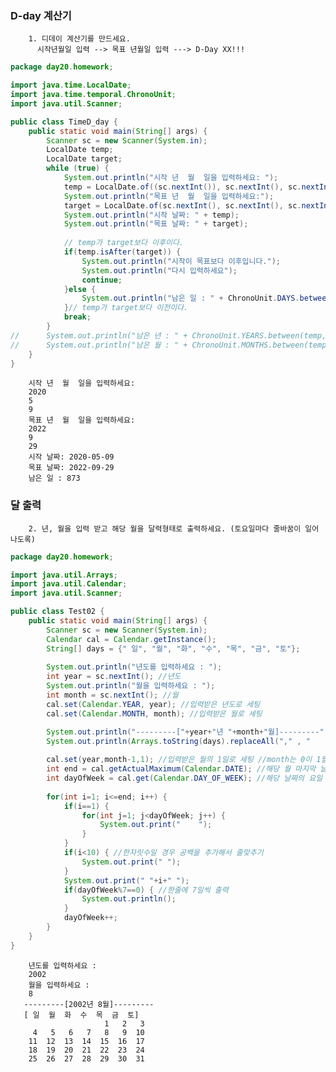 ### D-day 계산기

        1. 디데이 계산기를 만드세요.
          시작년월일 입력 --> 목표 년월일 입력 ---> D-Day XX!!! 
          
```java
package day20.homework;

import java.time.LocalDate;
import java.time.temporal.ChronoUnit;
import java.util.Scanner;

public class TimeD_day {
	public static void main(String[] args) {
		Scanner sc = new Scanner(System.in);
		LocalDate temp;
		LocalDate target;
		while (true) {
			System.out.println("시작 년  월  일을 입력하세요: ");
			temp = LocalDate.of((sc.nextInt()), sc.nextInt(), sc.nextInt());
			System.out.println("목표 년  월  일을 입력하세요:");
			target = LocalDate.of(sc.nextInt(), sc.nextInt(), sc.nextInt());
			System.out.println("시작 날짜: " + temp);
			System.out.println("목표 날짜: " + target);
			
			// temp가 target보다 이후이다.
			if(temp.isAfter(target)) {
				System.out.println("시작이 목표보다 이후입니다.");
				System.out.println("다시 입력하세요");
				continue;
			}else {
				System.out.println("남은 일 : " + ChronoUnit.DAYS.between(temp, target));
			}// temp가 target보다 이전이다.
			break;
		} 
//		System.out.println("남은 년 : " + ChronoUnit.YEARS.between(temp, target));
//		System.out.println("남은 월 : " + ChronoUnit.MONTHS.between(temp, target));
	}
}
```
        시작 년  월  일을 입력하세요: 
        2020
        5
        9
        목표 년  월  일을 입력하세요:
        2022
        9
        29
        시작 날짜: 2020-05-09
        목표 날짜: 2022-09-29
        남은 일 : 873

### 달 출력

        2. 년, 월을 입력 받고 해당 월을 달력형태로 출력하세요. (토요일마다 줄바꿈이 일어나도록)  

```java
package day20.homework;

import java.util.Arrays;
import java.util.Calendar;
import java.util.Scanner;

public class Test02 {
	public static void main(String[] args) {
		Scanner sc = new Scanner(System.in);
		Calendar cal = Calendar.getInstance();
		String[] days = {" 일", "월", "화", "수", "목", "금", "토"};
		
		System.out.println("년도를 입력하세요 : "); 
		int year = sc.nextInt(); //년도 
		System.out.println("월을 입력하세요 : "); 
		int month = sc.nextInt(); //월 
		cal.set(Calendar.YEAR, year); //입력받은 년도로 세팅 
		cal.set(Calendar.MONTH, month); //입력받은 월로 세팅

		System.out.println("---------["+year+"년 "+month+"월]---------");
		System.out.println(Arrays.toString(days).replaceAll("," , "     ")); //Arrays는 java.util
		
		cal.set(year,month-1,1); //입력받은 월의 1일로 세팅 //month는 0이 1월이므로 -1을 해준다
		int end = cal.getActualMaximum(Calendar.DATE); //해당 월 마지막 날짜
		int dayOfWeek = cal.get(Calendar.DAY_OF_WEEK); //해당 날짜의 요일
		
		for(int i=1; i<=end; i++) {
			if(i==1) {
				for(int j=1; j<dayOfWeek; j++) {
					System.out.print("    ");
				}
			}
			if(i<10) { //한자릿수일 경우 공백을 추가해서 줄맞추기
				System.out.print(" ");
			}
			System.out.print(" "+i+" ");
			if(dayOfWeek%7==0) { //한줄에 7일씩 출력
				System.out.println();
			}
			dayOfWeek++;
		}
	}
}
```

        년도를 입력하세요 : 
        2002
        월을 입력하세요 : 
        8
       ---------[2002년 8월]---------
       [ 일  월  화  수  목  금  토]
                         1   2   3 
         4   5   6   7   8   9  10 
        11  12  13  14  15  16  17 
        18  19  20  21  22  23  24 
        25  26  27  28  29  30  31

